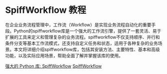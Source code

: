 # SpiffWorkflow 教程

<show-structure depth="3"/>

在企业业务流程管理中，工作流（Workflow）是实现业务流程自动化的重要手段。Python的spiffworkflow库是一个强大的工作流引擎，提供了一套灵活、易于扩展的工具来定义和管理复杂的业务流程。spiffworkflow不仅支持顺序、并行和条件分支等基本工作流模式，还支持自定义任务和状态，适用于各种复杂的业务场景。本文将详细介绍spiffworkflow库，包括其安装方法、主要特性、基本和高级功能，以及实际应用场景，帮助全面了解并掌握该库的使用。

<seealso>
<category ref="ref_docs">
    <a href="https://mp.weixin.qq.com/s/IyMAmCMr4DO1C88z-BSthA">强大的 Python 库: SpiffWorkflow</a>
</category>
<category ref="ref_github">
    <a href="https://github.com/sartography/SpiffWorkflow">SpiffWorkflow</a>
</category>
<category ref="ref_issues">
</category>
<category ref="ref_hf">
</category>
<category ref="ref_ms">
</category>
</seealso>


